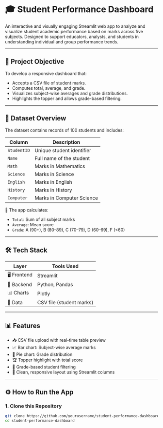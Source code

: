# 🎓 Student Performance Dashboard

An interactive and visually engaging Streamlit web app to analyze and visualize student academic performance based on marks across five subjects. Designed to support educators, analysts, and students in understanding individual and group performance trends.

---

## 📌 Project Objective

To develop a responsive dashboard that:
- Accepts a CSV file of student marks.
- Computes total, average, and grade.
- Visualizes subject-wise averages and grade distributions.
- Highlights the topper and allows grade-based filtering.

---

## 📁 Dataset Overview

The dataset contains records of 100 students and includes:

| Column       | Description                     |
|--------------|----------------------------------|
| `StudentID`  | Unique student identifier        |
| `Name`       | Full name of the student         |
| `Math`       | Marks in Mathematics             |
| `Science`    | Marks in Science                 |
| `English`    | Marks in English                 |
| `History`    | Marks in History                 |
| `Computer`   | Marks in Computer Science        |

🎯 The app calculates:
- `Total`: Sum of all subject marks
- `Average`: Mean score
- `Grade`: A (90+), B (80–89), C (70–79), D (60–69), F (<60)

---

## 🛠️ Tech Stack

| Layer       | Tools Used                  |
|-------------|-----------------------------|
| 🖥 Frontend  | Streamlit                   |
| 🧠 Backend   | Python, Pandas              |
| 📊 Charts    | Plotly                      |
| 📁 Data      | CSV file (student marks)    |

---

## 📊 Features

- 📥 CSV file upload with real-time table preview
- 📈 Bar chart: Subject-wise average marks
- 🥧 Pie chart: Grade distribution
- 🏆 Topper highlight with total score
- 🎯 Grade-based student filtering
- 📎 Clean, responsive layout using Streamlit columns

---

## ⚙️ How to Run the App

### 1. Clone this Repository
```bash
git clone https://github.com/yourusername/student-performance-dashboard.git
cd student-performance-dashboard
